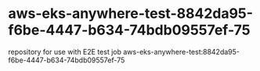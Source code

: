 # aws-eks-anywhere-test-8842da95-f6be-4447-b634-74bdb09557ef-75
repository for use with E2E test job aws-eks-anywhere-test:8842da95-f6be-4447-b634-74bdb09557ef-75
